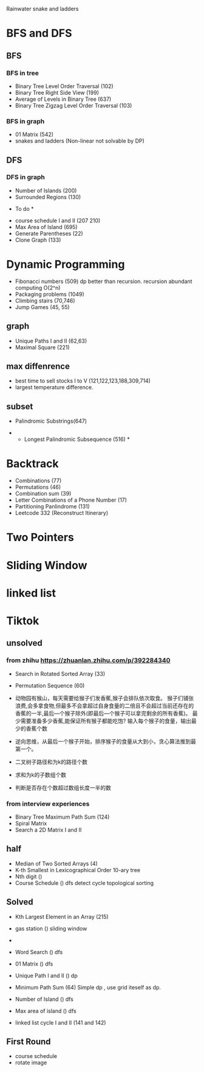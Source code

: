 
Rainwater 
snake and ladders
# BFS and DFS
## BFS
### BFS in tree
- Binary Tree Level Order Traversal (102)
- Binary Tree Right Side View (199)
- Average of Levels in Binary Tree (637)
- Binary Tree Zigzag Level Order Traversal (103)

### BFS in graph
- 01 Matrix (542)
- snakes and ladders (Non-linear not solvable by DP)


## DFS
### DFS in graph
- Number of Islands (200)
- Surrounded Regions (130)

* To do *
- course schedule I and II (207 210)
-  Max Area of Island (695)
-  Generate Parentheses (22)
-  Clone Graph  (133)

# Dynamic Programming
- Fibonacci numbers (509) dp better than recursion. recursion abundant computing O(2^n)
- Packaging problems (1049)
- Climbing stairs (70,746)
- Jump Games (45, 55)

## graph

- Unique Paths I and II (62,63)
- Maximal Square (221)

## max diffenrence
- best time to sell stocks I to V (121,122,123,188,309,714)
- largest temperature difference.

## subset
- Palindromic Substrings(647)
* - Longest Palindromic Subsequence (516) *

# Backtrack

- Combinations (77)
- Permutations (46)
- Combination sum (39)
- Letter Combinations of a Phone Number (17)
- Partitioning Panlindrome (131)
- Leetcode 332 (Reconstruct Itinerary)

# Two Pointers
# Sliding Window


# linked list



# Tiktok


## unsolved 
### from zhihu https://zhuanlan.zhihu.com/p/392284340
-  Search in Rotated Sorted Array (33)
-  Permutation Sequence (60)
-  动物园有猴山，每天需要给猴子们发香蕉,猴子会排队依次取食。 猴子们铺张浪费,会多拿食物,但最多不会拿超过自身食量的二倍且不会超过当前还存在的香蕉的一半,最后—个猴子除外(即最后—个猴子可以拿完剩余的所有香蕉)。 最少需要准备多少香蕉,能保证所有猴子都能吃饱? 输入每个猴子的食量，输出最少的香蕉个数
-  逆向思维，从最后一个猴子开始，排序猴子的食量从大到小，贪心算法推到最第一个。

- 二叉树子路径和为k的路径个数
- 求和为k的子数组个数
- 判断是否存在个数超过数组长度一半的数



### from interview experiences
- Binary Tree Maximum Path Sum (124)
- Spiral Matrix
- Search a 2D Matrix I and II


## half
- Median of Two Sorted Arrays (4)
- K-th Smallest in Lexicographical Order 10-ary tree
- Nth digit () 
- Course Schedule () dfs detect cycle topological sorting



## Solved 

-  Kth Largest Element in an Array (215)
- gas station () sliding window
- 
- Word Search () dfs
- 01 Matrix () dfs
- Unique Path I and II () dp
- Minimum Path Sum (64) Simple dp , use grid iteself as dp.

- Number of Island () dfs 
- Max area of island () dfs 
- linked list cycle I and II (141 and 142)

## First Round
- course schedule
- rotate image
